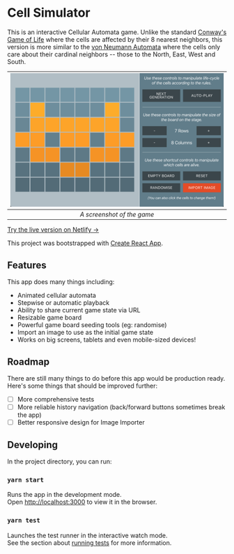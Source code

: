 # Cell Simulator

This is an interactive Cellular Automata game. Unlike the standard [Conway's
Game of Life](https://en.wikipedia.org/wiki/Conway%27s_Game_of_Life) where the
cells are affected by their 8 nearest neighbors, this version is more similar to
the [von Neumann Automata](https://en.wikipedia.org/wiki/Von_Neumann_cellular_automaton)
where the cells only care about their cardinal neighbors -- those to the North,
East, West and South.

| ![Screenshot of the game](./screenshot.png) |
| :-----------------------------------------: |
|         _A screenshot of the game_          |

[Try the live version on Netlify →](https://angry-minsky-e2796d.netlify.com/)

This project was bootstrapped with [Create React App](https://github.com/facebook/create-react-app).

## Features

This app does many things including:

- Animated cellular automata
- Stepwise or automatic playback
- Ability to share current game state via URL
- Resizable game board
- Powerful game board seeding tools (eg: randomise)
- Import an image to use as the initial game state
- Works on big screens, tablets and even mobile-sized devices!

## Roadmap

There are still many things to do before this app would be production ready.
Here's some things that should be improved further:

- [ ] More comprehensive tests
- [ ] More reliable history navigation (back/forward buttons sometimes break the app)
- [ ] Better responsive design for Image Importer

## Developing

In the project directory, you can run:

### `yarn start`

Runs the app in the development mode.<br />
Open [http://localhost:3000](http://localhost:3000) to view it in the browser.

### `yarn test`

Launches the test runner in the interactive watch mode.<br />
See the section about [running tests](https://facebook.github.io/create-react-app/docs/running-tests) for more information.
